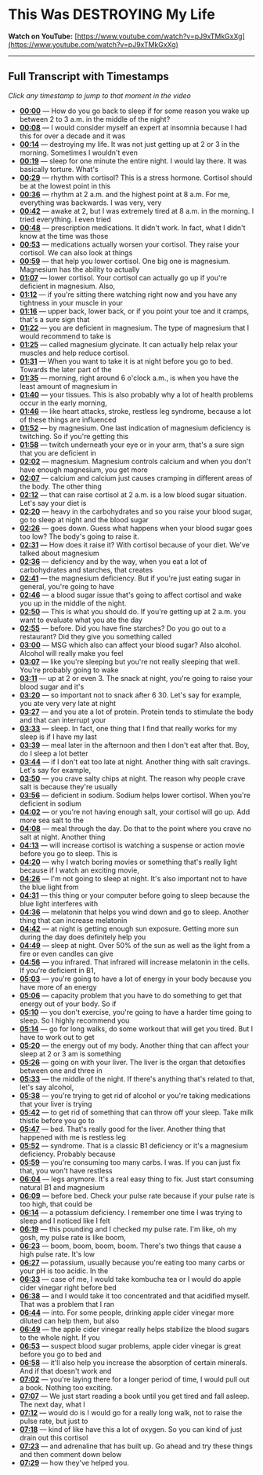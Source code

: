 # This Was DESTROYING My Life

**Watch on YouTube:** [https://www.youtube.com/watch?v=pJ9xTMkGxXg](https://www.youtube.com/watch?v=pJ9xTMkGxXg)

---

## Full Transcript with Timestamps

*Click any timestamp to jump to that moment in the video*

- **[00:00](https://www.youtube.com/watch?v=pJ9xTMkGxXg&t=0s)** — How do you go back to sleep if for some reason you wake up between 2 to 3 a.m. in the middle of the night?
- **[00:08](https://www.youtube.com/watch?v=pJ9xTMkGxXg&t=8s)** — I would consider myself an expert at insomnia because I had this for over a decade and it was
- **[00:14](https://www.youtube.com/watch?v=pJ9xTMkGxXg&t=14s)** — destroying my life. It was not just getting up at 2 or 3 in the morning. Sometimes I wouldn't even
- **[00:19](https://www.youtube.com/watch?v=pJ9xTMkGxXg&t=19s)** — sleep for one minute the entire night. I would lay there. It was basically torture. What's
- **[00:29](https://www.youtube.com/watch?v=pJ9xTMkGxXg&t=29s)** — rhythm with cortisol? This is a stress hormone. Cortisol should be at the lowest point in this
- **[00:36](https://www.youtube.com/watch?v=pJ9xTMkGxXg&t=36s)** — rhythm at 2 a.m. and the highest point at 8 a.m. For me, everything was backwards. I was very, very
- **[00:42](https://www.youtube.com/watch?v=pJ9xTMkGxXg&t=42s)** — awake at 2, but I was extremely tired at 8 a.m. in the morning. I tried everything. I even tried
- **[00:48](https://www.youtube.com/watch?v=pJ9xTMkGxXg&t=48s)** — prescription medications. It didn't work. In fact, what I didn't know at the time was those
- **[00:53](https://www.youtube.com/watch?v=pJ9xTMkGxXg&t=53s)** — medications actually worsen your cortisol. They raise your cortisol. We can also look at things
- **[00:59](https://www.youtube.com/watch?v=pJ9xTMkGxXg&t=59s)** — that help you lower cortisol. One big one is magnesium. Magnesium has the ability to actually
- **[01:07](https://www.youtube.com/watch?v=pJ9xTMkGxXg&t=67s)** — lower cortisol. Your cortisol can actually go up if you're deficient in magnesium. Also,
- **[01:12](https://www.youtube.com/watch?v=pJ9xTMkGxXg&t=72s)** — if you're sitting there watching right now and you have any tightness in your muscle in your
- **[01:16](https://www.youtube.com/watch?v=pJ9xTMkGxXg&t=76s)** — upper back, lower back, or if you point your toe and it cramps, that's a sure sign that
- **[01:22](https://www.youtube.com/watch?v=pJ9xTMkGxXg&t=82s)** — you are deficient in magnesium. The type of magnesium that I would recommend to take is
- **[01:25](https://www.youtube.com/watch?v=pJ9xTMkGxXg&t=85s)** — called magnesium glycinate. It can actually help relax your muscles and help reduce cortisol.
- **[01:31](https://www.youtube.com/watch?v=pJ9xTMkGxXg&t=91s)** — When you want to take it is at night before you go to bed. Towards the later part of the
- **[01:35](https://www.youtube.com/watch?v=pJ9xTMkGxXg&t=95s)** — morning, right around 6 o'clock a.m., is when you have the least amount of magnesium in
- **[01:40](https://www.youtube.com/watch?v=pJ9xTMkGxXg&t=100s)** — your tissues. This is also probably why a lot of health problems occur in the early morning,
- **[01:46](https://www.youtube.com/watch?v=pJ9xTMkGxXg&t=106s)** — like heart attacks, stroke, restless leg syndrome, because a lot of these things are influenced
- **[01:52](https://www.youtube.com/watch?v=pJ9xTMkGxXg&t=112s)** — by magnesium. One last indication of magnesium deficiency is twitching. So if you're getting this
- **[01:58](https://www.youtube.com/watch?v=pJ9xTMkGxXg&t=118s)** — twitch underneath your eye or in your arm, that's a sure sign that you are deficient in
- **[02:02](https://www.youtube.com/watch?v=pJ9xTMkGxXg&t=122s)** — magnesium. Magnesium controls calcium and when you don't have enough magnesium, you get more
- **[02:07](https://www.youtube.com/watch?v=pJ9xTMkGxXg&t=127s)** — calcium and calcium just causes cramping in different areas of the body. The other thing
- **[02:12](https://www.youtube.com/watch?v=pJ9xTMkGxXg&t=132s)** — that can raise cortisol at 2 a.m. is a low blood sugar situation. Let's say your diet is
- **[02:20](https://www.youtube.com/watch?v=pJ9xTMkGxXg&t=140s)** — heavy in the carbohydrates and so you raise your blood sugar, go to sleep at night and the blood sugar
- **[02:26](https://www.youtube.com/watch?v=pJ9xTMkGxXg&t=146s)** — goes down. Guess what happens when your blood sugar goes too low? The body's going to raise it.
- **[02:31](https://www.youtube.com/watch?v=pJ9xTMkGxXg&t=151s)** — How does it raise it? With cortisol because of your diet. We've talked about magnesium
- **[02:36](https://www.youtube.com/watch?v=pJ9xTMkGxXg&t=156s)** — deficiency and by the way, when you eat a lot of carbohydrates and starches, that creates
- **[02:41](https://www.youtube.com/watch?v=pJ9xTMkGxXg&t=161s)** — the magnesium deficiency. But if you're just eating sugar in general, you're going to have
- **[02:46](https://www.youtube.com/watch?v=pJ9xTMkGxXg&t=166s)** — a blood sugar issue that's going to affect cortisol and wake you up in the middle of the night.
- **[02:50](https://www.youtube.com/watch?v=pJ9xTMkGxXg&t=170s)** — This is what you should do. If you're getting up at 2 a.m. you want to evaluate what you ate the day
- **[02:55](https://www.youtube.com/watch?v=pJ9xTMkGxXg&t=175s)** — before. Did you have fine starches? Do you go out to a restaurant? Did they give you something called
- **[03:00](https://www.youtube.com/watch?v=pJ9xTMkGxXg&t=180s)** — MSG which also can affect your blood sugar? Also alcohol. Alcohol will really make you feel
- **[03:07](https://www.youtube.com/watch?v=pJ9xTMkGxXg&t=187s)** — like you're sleeping but you're not really sleeping that well. You're probably going to wake
- **[03:11](https://www.youtube.com/watch?v=pJ9xTMkGxXg&t=191s)** — up at 2 or even 3. The snack at night, you're going to raise your blood sugar and it's
- **[03:20](https://www.youtube.com/watch?v=pJ9xTMkGxXg&t=200s)** — so important not to snack after 6 30. Let's say for example, you ate very very late at night
- **[03:27](https://www.youtube.com/watch?v=pJ9xTMkGxXg&t=207s)** — and you ate a lot of protein. Protein tends to stimulate the body and that can interrupt your
- **[03:33](https://www.youtube.com/watch?v=pJ9xTMkGxXg&t=213s)** — sleep. In fact, one thing that I find that really works for my sleep is if I have my last
- **[03:39](https://www.youtube.com/watch?v=pJ9xTMkGxXg&t=219s)** — meal later in the afternoon and then I don't eat after that. Boy, do I sleep a lot better
- **[03:44](https://www.youtube.com/watch?v=pJ9xTMkGxXg&t=224s)** — if I don't eat too late at night. Another thing with salt cravings. Let's say for example,
- **[03:50](https://www.youtube.com/watch?v=pJ9xTMkGxXg&t=230s)** — you crave salty chips at night. The reason why people crave salt is because they're usually
- **[03:56](https://www.youtube.com/watch?v=pJ9xTMkGxXg&t=236s)** — deficient in sodium. Sodium helps lower cortisol. When you're deficient in sodium
- **[04:02](https://www.youtube.com/watch?v=pJ9xTMkGxXg&t=242s)** — or you're not having enough salt, your cortisol will go up. Add more sea salt to the
- **[04:08](https://www.youtube.com/watch?v=pJ9xTMkGxXg&t=248s)** — meal through the day. Do that to the point where you crave no salt at night. Another thing
- **[04:13](https://www.youtube.com/watch?v=pJ9xTMkGxXg&t=253s)** — will increase cortisol is watching a suspense or action movie before you go to sleep. This is
- **[04:20](https://www.youtube.com/watch?v=pJ9xTMkGxXg&t=260s)** — why I watch boring movies or something that's really light because if I watch an exciting movie,
- **[04:26](https://www.youtube.com/watch?v=pJ9xTMkGxXg&t=266s)** — I'm not going to sleep at night. It's also important not to have the blue light from
- **[04:31](https://www.youtube.com/watch?v=pJ9xTMkGxXg&t=271s)** — this thing or your computer before going to sleep because the blue light interferes with
- **[04:36](https://www.youtube.com/watch?v=pJ9xTMkGxXg&t=276s)** — melatonin that helps you wind down and go to sleep. Another thing that can increase melatonin
- **[04:42](https://www.youtube.com/watch?v=pJ9xTMkGxXg&t=282s)** — at night is getting enough sun exposure. Getting more sun during the day does definitely help you
- **[04:49](https://www.youtube.com/watch?v=pJ9xTMkGxXg&t=289s)** — sleep at night. Over 50% of the sun as well as the light from a fire or even candles can give
- **[04:56](https://www.youtube.com/watch?v=pJ9xTMkGxXg&t=296s)** — you infrared. That infrared will increase melatonin in the cells. If you're deficient in B1,
- **[05:03](https://www.youtube.com/watch?v=pJ9xTMkGxXg&t=303s)** — you're going to have a lot of energy in your body because you have more of an energy
- **[05:06](https://www.youtube.com/watch?v=pJ9xTMkGxXg&t=306s)** — capacity problem that you have to do something to get that energy out of your body. So if
- **[05:10](https://www.youtube.com/watch?v=pJ9xTMkGxXg&t=310s)** — you don't exercise, you're going to have a harder time going to sleep. So I highly recommend you
- **[05:14](https://www.youtube.com/watch?v=pJ9xTMkGxXg&t=314s)** — go for long walks, do some workout that will get you tired. But I have to work out to get
- **[05:20](https://www.youtube.com/watch?v=pJ9xTMkGxXg&t=320s)** — the energy out of my body. Another thing that can affect your sleep at 2 or 3 am is something
- **[05:26](https://www.youtube.com/watch?v=pJ9xTMkGxXg&t=326s)** — going on with your liver. The liver is the organ that detoxifies between one and three in
- **[05:33](https://www.youtube.com/watch?v=pJ9xTMkGxXg&t=333s)** — the middle of the night. If there's anything that's related to that, let's say alcohol,
- **[05:38](https://www.youtube.com/watch?v=pJ9xTMkGxXg&t=338s)** — you're trying to get rid of alcohol or you're taking medications that your liver is trying
- **[05:42](https://www.youtube.com/watch?v=pJ9xTMkGxXg&t=342s)** — to get rid of something that can throw off your sleep. Take milk thistle before you go to
- **[05:47](https://www.youtube.com/watch?v=pJ9xTMkGxXg&t=347s)** — bed. That's really good for the liver. Another thing that happened with me is restless leg
- **[05:52](https://www.youtube.com/watch?v=pJ9xTMkGxXg&t=352s)** — syndrome. That is a classic B1 deficiency or it's a magnesium deficiency. Probably because
- **[05:59](https://www.youtube.com/watch?v=pJ9xTMkGxXg&t=359s)** — you're consuming too many carbs. I was. If you can just fix that, you won't have restless
- **[06:04](https://www.youtube.com/watch?v=pJ9xTMkGxXg&t=364s)** — legs anymore. It's a real easy thing to fix. Just start consuming natural B1 and magnesium
- **[06:09](https://www.youtube.com/watch?v=pJ9xTMkGxXg&t=369s)** — before bed. Check your pulse rate because if your pulse rate is too high, that could be
- **[06:14](https://www.youtube.com/watch?v=pJ9xTMkGxXg&t=374s)** — a potassium deficiency. I remember one time I was trying to sleep and I noticed like I felt
- **[06:19](https://www.youtube.com/watch?v=pJ9xTMkGxXg&t=379s)** — this pounding and I checked my pulse rate. I'm like, oh my gosh, my pulse rate is like boom,
- **[06:23](https://www.youtube.com/watch?v=pJ9xTMkGxXg&t=383s)** — boom, boom, boom, boom. There's two things that cause a high pulse rate. It's low
- **[06:27](https://www.youtube.com/watch?v=pJ9xTMkGxXg&t=387s)** — potassium, usually because you're eating too many carbs or your pH is too acidic. In the
- **[06:33](https://www.youtube.com/watch?v=pJ9xTMkGxXg&t=393s)** — case of me, I would take kombucha tea or I would do apple cider vinegar right before bed
- **[06:38](https://www.youtube.com/watch?v=pJ9xTMkGxXg&t=398s)** — and I would take it too concentrated and that acidified myself. That was a problem that I ran
- **[06:44](https://www.youtube.com/watch?v=pJ9xTMkGxXg&t=404s)** — into. For some people, drinking apple cider vinegar more diluted can help them, but also
- **[06:49](https://www.youtube.com/watch?v=pJ9xTMkGxXg&t=409s)** — the apple cider vinegar really helps stabilize the blood sugars to the whole night. If you
- **[06:53](https://www.youtube.com/watch?v=pJ9xTMkGxXg&t=413s)** — suspect blood sugar problems, apple cider vinegar is great before you go to bed and
- **[06:58](https://www.youtube.com/watch?v=pJ9xTMkGxXg&t=418s)** — it'll also help you increase the absorption of certain minerals. And if that doesn't work and
- **[07:02](https://www.youtube.com/watch?v=pJ9xTMkGxXg&t=422s)** — you're laying there for a longer period of time, I would pull out a book. Nothing too exciting.
- **[07:07](https://www.youtube.com/watch?v=pJ9xTMkGxXg&t=427s)** — We just start reading a book until you get tired and fall asleep. The next day, what I
- **[07:12](https://www.youtube.com/watch?v=pJ9xTMkGxXg&t=432s)** — would do is I would go for a really long walk, not to raise the pulse rate, but just to
- **[07:18](https://www.youtube.com/watch?v=pJ9xTMkGxXg&t=438s)** — kind of like have this a lot of oxygen. So you can kind of just drain out this cortisol
- **[07:23](https://www.youtube.com/watch?v=pJ9xTMkGxXg&t=443s)** — and adrenaline that has built up. Go ahead and try these things and then comment down below
- **[07:29](https://www.youtube.com/watch?v=pJ9xTMkGxXg&t=449s)** — how they've helped you.
